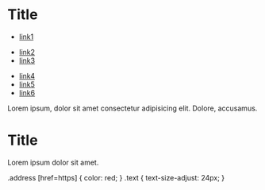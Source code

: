 <!DOCTYPE html>
<html lang="en">
<head>
    <meta charset="UTF-8">
    <meta name="viewport" content="width=device-width, initial-scale=1.0">
    <title>Document</title>
</head>
<body>
    <div class="holder">
        <h1>Title</h1>
        <ul class="list">
        <li>
        <a href="#">link1</a>
        </ul>
        <ul>
        <li><a href="#">link2</a></li>
        <li><a href="#">link3</a></li>
        </ul>
        <ul>
        <li><a href="https://www.youtube.com/" class="address">link4</a></li>
        <li><a href="https://validator.w3.org/" class="address">link5</a></li>
        <li><a href="#">link6</a></li>
        </ul>
        <p class="text">Lorem ipsum, dolor sit amet consectetur adipisicing elit. Dolore, accusamus.</p>
        <h1>Title</h1>
        <p>Lorem ipsum dolor sit amet.</p>
        </div>
</body>
</html>
.address [href=https] {
    color: red;
}
.text {
    text-size-adjust: 24px; 
}
